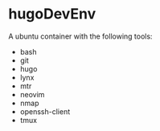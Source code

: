 # hugoDevEnv

A ubuntu container with the following tools:

+  bash
+  git
+  hugo
+  lynx
+  mtr
+  neovim
+  nmap
+  openssh-client
+  tmux
